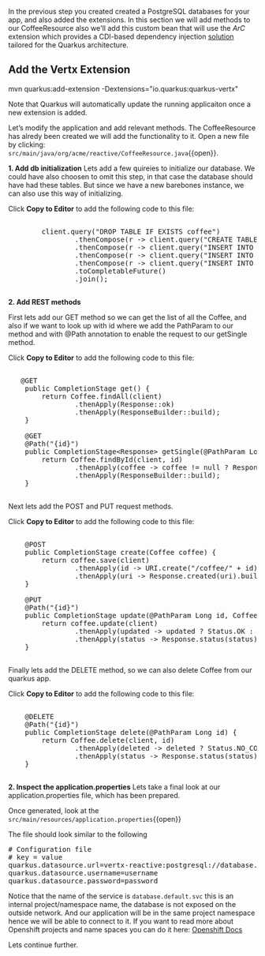In the previous step you created created a PostgreSQL databases for your app, and also added the extensions. In this section we will add methods to our CoffeeResource also we'll add this custom bean that will use the _ArC_ extension which provides a CDI-based dependency injection [solution](https://quarkus.io/guides/cdi-reference.html) tailored for the Quarkus architecture.


## Add the Vertx Extension
 mvn quarkus:add-extension -Dextensions="io.quarkus:quarkus-vertx"

Note that Quarkus will automatically update the running applicaiton once a new extension is added.


Let’s modify the application and add relevant methods. The CoffeeResource has alredy been created we will add the functionality to it. 
Open a new file by clicking: `src/main/java/org/acme/reactive/CoffeeResource.java`{{open}}.

**1. Add db initialization**
Lets add a few quireies to initialize our database. We could have also choosen to omit this step, in that case the database should have had these tables. But since we have a new barebones instance, we can also use this way of initializing. 

Click **Copy to Editor** to add the following code to this file:

<pre class="file" data-filename="src/main/java/org/acme/reactive/CoffeeResource.java" data-target="insert" data-marker="// TODO initdb">

        client.query("DROP TABLE IF EXISTS coffee")
                .thenCompose(r -> client.query("CREATE TABLE coffee (id SERIAL PRIMARY KEY, name TEXT NOT NULL)"))
                .thenCompose(r -> client.query("INSERT INTO coffee (name) VALUES ('Americano')"))
                .thenCompose(r -> client.query("INSERT INTO coffee (name) VALUES ('Latte')"))
                .thenCompose(r -> client.query("INSERT INTO coffee (name) VALUES ('Mocha')"))
                .toCompletableFuture()
                .join();

</pre>

**2. Add REST methods**

First lets add our GET method so we can get the list of all the Coffee, and also if we want to look up with id where we add the PathParam to our method and with @Path annotation to enable the request to our getSingle method.

Click **Copy to Editor** to add the following code to this file:
<pre class="file" data-filename="src/main/java/org/acme/reactive/CoffeeResource.java" data-target="insert" data-marker="// TODO GET">

   @GET
    public CompletionStage<Response> get() {
        return Coffee.findAll(client)
                .thenApply(Response::ok)
                .thenApply(ResponseBuilder::build);
    }

    @GET
    @Path("{id}")
    public CompletionStage&lt;Response&gt; getSingle(@PathParam Long id) {
        return Coffee.findById(client, id)
                .thenApply(coffee -> coffee != null ? Response.ok(coffee) : Response.status(Status.NOT_FOUND))
                .thenApply(ResponseBuilder::build);
    }

</pre>



Next lets add the POST and PUT request methods. 

Click **Copy to Editor** to add the following code to this file:
<pre class="file" data-filename="src/main/java/org/acme/reactive/CoffeeResource.java" data-target="insert" data-marker="// TODO POST">

    @POST
    public CompletionStage<Response> create(Coffee coffee) {
        return coffee.save(client)
                .thenApply(id -> URI.create("/coffee/" + id))
                .thenApply(uri -> Response.created(uri).build());
    }

    @PUT
    @Path("{id}")
    public CompletionStage<Response> update(@PathParam Long id, Coffee coffee) {
        return coffee.update(client)
                .thenApply(updated -> updated ? Status.OK : Status.NOT_FOUND)
                .thenApply(status -> Response.status(status).build());
    }

</pre>

Finally lets add the DELETE method, so we can also delete Coffee from our quarkus app.

Click **Copy to Editor** to add the following code to this file:
<pre class="file" data-filename="src/main/java/org/acme/reactive/CoffeeResource.java" data-target="insert" data-marker="// TODO DELETE">

    @DELETE
    @Path("{id}")
    public CompletionStage<Response> delete(@PathParam Long id) {
        return Coffee.delete(client, id)
                .thenApply(deleted -> deleted ? Status.NO_CONTENT : Status.NOT_FOUND)
                .thenApply(status -> Response.status(status).build());
    }

</pre>


**2. Inspect the application.properties**
Lets take a final look at our application.properties file, which has been prepared. 

Once generated, look at the `src/main/resources/application.properties`{{open}}

The file should look similar to the following
<pre class="file">
# Configuration file
# key = value
quarkus.datasource.url=vertx-reactive:postgresql://database.default.svc:5432/sampledb
quarkus.datasource.username=username
quarkus.datasource.password=password
</pre>

Notice that the name of the service is `database.default.svc` this is an internal project/namespace name, the database is not exposed on the outside network. And our application will be in the same project namespace hence we will be able to connect to it.
If you want to read more about Openshift projects and name spaces you can do it here: [Openshift Docs](https://docs.openshift.com/enterprise/3.0/architecture/core_concepts/projects_and_users.html)

Lets continue further.